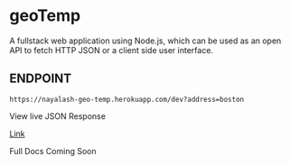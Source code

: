 # geoTemp
A fullstack web application using Node.js, which can be used as an open API to fetch HTTP JSON or a client side user interface.


## ENDPOINT

```
https://nayalash-geo-temp.herokuapp.com/dev?address=boston
```

View live JSON Response

[Link](https://nayalash-geo-temp.herokuapp.com/dev?address=boston)


Full Docs Coming Soon
